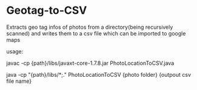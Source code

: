 # Geotag-to-CSV

Extracts geo tag infos  of photos from a directory(being recursively scanned) and writes them to a csv file which can be imported to google maps

usage:

javac -cp {path}/libs/javaxt-core-1.7.8.jar PhotoLocationToCSV.java

java -cp "{path}/libs/*;." PhotoLocationToCSV {photo folder} {outpout csv file name}
